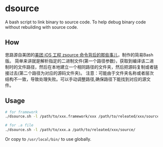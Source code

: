 # dsource
A bash script to link binary to source code. 
To help debug binary code without rebuilding with source code.


## How

思路源自美团的[美团 iOS 工程 zsource 命令背后的那些事儿](https://mp.weixin.qq.com/s/3qcv1NW4-ce87cvAS4Jsxg)，制作的简易Bash版。 
简单来讲就是解析指定的二进制文件(第一个路径参数)，获取到编译该二进制时的文件路径，然后在本地建立一个相同路径的文件夹，然后把源码复制或者链接过去(第二个路径为对应的源码文件夹)。
注意：可能由于文件夹名称或者层次结构不一致，导致处理失败。可以手动调整路径,确保路径下能找到对应的源文件。

## Usage

```bash
# for framework
./dsource.sh -l /path/to/xxx.framework/xxx /path/to/releated/xxx/source/

# for .a file
./dsource.sh -l /path/to/xxx.a /path/to/releated/xxx/source/

```

Or copy to `/usr/local/bin/` to use globally.



